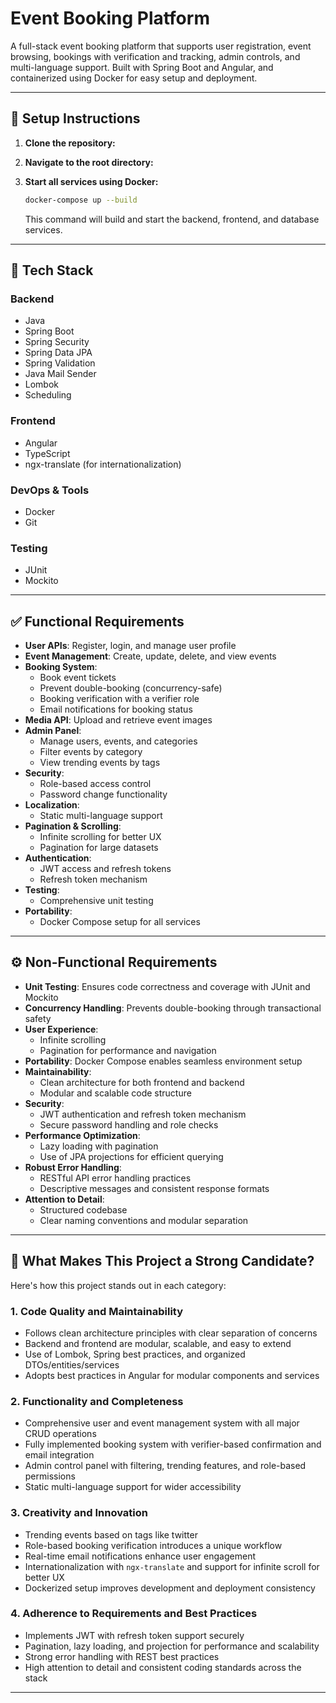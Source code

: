 
# Event Booking Platform

A full-stack event booking platform that supports user registration, event browsing, bookings with verification and tracking, admin controls, and multi-language support. Built with Spring Boot and Angular, and containerized using Docker for easy setup and deployment.

---

## 🚀 Setup Instructions

1. **Clone the repository:**



2. **Navigate to the root directory:**



3. **Start all services using Docker:**

   ```bash
   docker-compose up --build
   ```

   This command will build and start the backend, frontend, and database services.

---

## 🧰 Tech Stack

### Backend
- Java
- Spring Boot
- Spring Security
- Spring Data JPA
- Spring Validation
- Java Mail Sender
- Lombok
- Scheduling

### Frontend
- Angular
- TypeScript
- ngx-translate (for internationalization)

### DevOps & Tools
- Docker
- Git

### Testing
- JUnit
- Mockito

---

## ✅ Functional Requirements

- **User APIs**: Register, login, and manage user profile
- **Event Management**: Create, update, delete, and view events
- **Booking System**:
  - Book event tickets
  - Prevent double-booking (concurrency-safe)
  - Booking verification with a verifier role
  - Email notifications for booking status
- **Media API**: Upload and retrieve event images
- **Admin Panel**:
  - Manage users, events, and categories
  - Filter events by category
  - View trending events by tags
- **Security**:
  - Role-based access control
  - Password change functionality
- **Localization**:
  - Static multi-language support
- **Pagination & Scrolling**:
  - Infinite scrolling for better UX
  - Pagination for large datasets
- **Authentication**:
  - JWT access and refresh tokens
  - Refresh token mechanism
- **Testing**:
  - Comprehensive unit testing
- **Portability**:
  - Docker Compose setup for all services

---

## ⚙️ Non-Functional Requirements

- **Unit Testing**: Ensures code correctness and coverage with JUnit and Mockito
- **Concurrency Handling**: Prevents double-booking through transactional safety
- **User Experience**:
  - Infinite scrolling
  - Pagination for performance and navigation
- **Portability**: Docker Compose enables seamless environment setup
- **Maintainability**:
  - Clean architecture for both frontend and backend
  - Modular and scalable code structure
- **Security**:
  - JWT authentication and refresh token mechanism
  - Secure password handling and role checks
- **Performance Optimization**:
  - Lazy loading with pagination
  - Use of JPA projections for efficient querying
- **Robust Error Handling**:
  - RESTful API error handling practices
  - Descriptive messages and consistent response formats
- **Attention to Detail**:
  - Structured codebase
  - Clear naming conventions and modular separation

---

## 🌟 What Makes This Project a Strong Candidate?

 Here's how this project stands out in each category:

### 1. Code Quality and Maintainability
- Follows clean architecture principles with clear separation of concerns
- Backend and frontend are modular, scalable, and easy to extend
- Use of Lombok, Spring best practices, and organized DTOs/entities/services
- Adopts best practices in Angular for modular components and services

### 2. Functionality and Completeness
- Comprehensive user and event management system with all major CRUD operations
- Fully implemented booking system with verifier-based confirmation and email integration
- Admin control panel with filtering, trending features, and role-based permissions
- Static multi-language support for wider accessibility

### 3. Creativity and Innovation
- Trending events based on tags like twitter
- Role-based booking verification introduces a unique workflow
- Real-time email notifications enhance user engagement
- Internationalization with `ngx-translate` and support for infinite scroll for better UX
- Dockerized setup improves development and deployment consistency

### 4. Adherence to Requirements and Best Practices
- Implements JWT with refresh token support securely
- Pagination, lazy loading, and projection for performance and scalability
- Strong error handling with REST best practices
- High attention to detail and consistent coding standards across the stack

---
